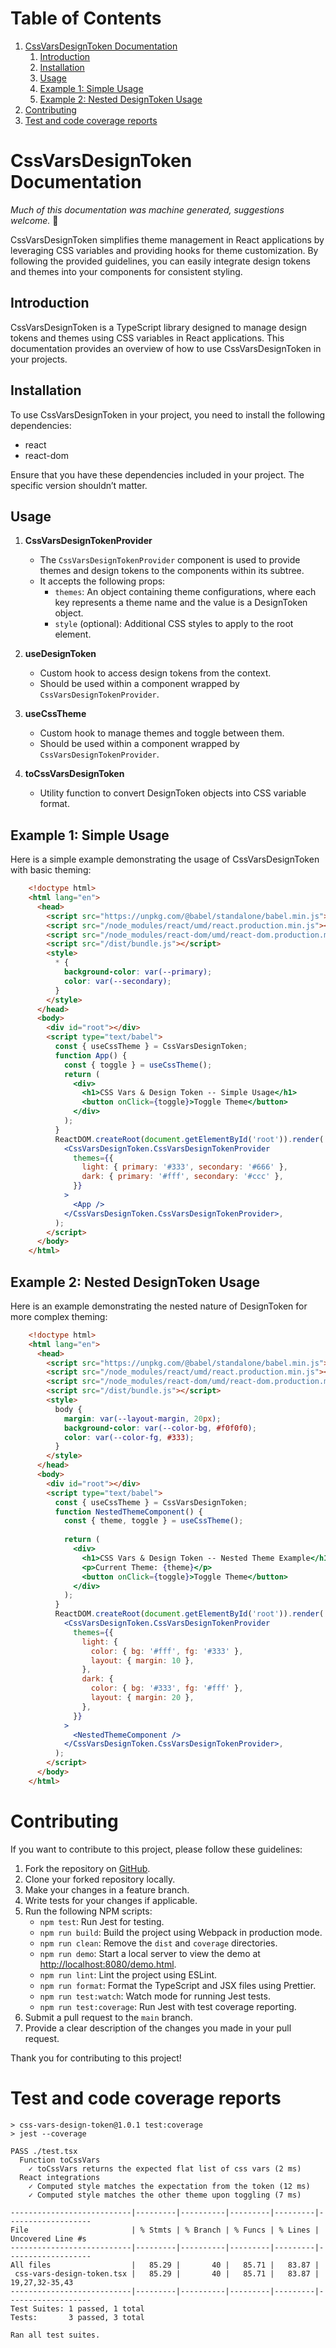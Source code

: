 
# Table of Contents

1.  [CssVarsDesignToken Documentation](#org1a0c4f7)
    1.  [Introduction](#org9a8eda5)
    2.  [Installation](#org240065b)
    3.  [Usage](#org0fc1073)
    4.  [Example 1: Simple Usage](#org2a970ca)
    5.  [Example 2: Nested DesignToken Usage](#orgd11a2a6)
2.  [Contributing](#org850e910)
3.  [Test and code coverage reports](#orga6165bc)



<a id="org1a0c4f7"></a>

# CssVarsDesignToken Documentation

*Much of this documentation was machine generated, suggestions welcome.* 🙏

CssVarsDesignToken simplifies theme management in React applications by leveraging CSS variables and providing hooks for theme customization. By following the provided guidelines, you can easily integrate design tokens and themes into your components for consistent styling.


<a id="org9a8eda5"></a>

## Introduction

CssVarsDesignToken is a TypeScript library designed to manage design tokens and themes using CSS variables in React applications. This documentation provides an overview of how to use CssVarsDesignToken in your projects.


<a id="org240065b"></a>

## Installation

To use CssVarsDesignToken in your project, you need to install the following dependencies:

-   react
-   react-dom

Ensure that you have these dependencies included in your project. The specific version shouldn&rsquo;t matter.


<a id="org0fc1073"></a>

## Usage

1.  ****CssVarsDesignTokenProvider****
    -   The `CssVarsDesignTokenProvider` component is used to provide themes and design tokens to the components within its subtree.
    -   It accepts the following props:
        -   `themes`: An object containing theme configurations, where each key represents a theme name and the value is a DesignToken object.
        -   `style` (optional): Additional CSS styles to apply to the root element.

2.  ****useDesignToken****
    -   Custom hook to access design tokens from the context.
    -   Should be used within a component wrapped by `CssVarsDesignTokenProvider`.

3.  ****useCssTheme****
    -   Custom hook to manage themes and toggle between them.
    -   Should be used within a component wrapped by `CssVarsDesignTokenProvider`.

4.  ****toCssVarsDesignToken****
    -   Utility function to convert DesignToken objects into CSS variable format.


<a id="org2a970ca"></a>

## Example 1: Simple Usage

Here is a simple example demonstrating the usage of CssVarsDesignToken with basic theming:

```html
    <!doctype html>
    <html lang="en">
      <head>
        <script src="https://unpkg.com/@babel/standalone/babel.min.js"></script>
        <script src="/node_modules/react/umd/react.production.min.js"></script>
        <script src="/node_modules/react-dom/umd/react-dom.production.min.js"></script>
        <script src="/dist/bundle.js"></script>
        <style>
          * {
            background-color: var(--primary);
            color: var(--secondary);
          }
        </style>
      </head>
      <body>
        <div id="root"></div>
        <script type="text/babel">
          const { useCssTheme } = CssVarsDesignToken;
          function App() {
            const { toggle } = useCssTheme();
            return (
              <div>
                <h1>CSS Vars & Design Token -- Simple Usage</h1>
                <button onClick={toggle}>Toggle Theme</button>
              </div>
            );
          }
          ReactDOM.createRoot(document.getElementById('root')).render(
            <CssVarsDesignToken.CssVarsDesignTokenProvider
              themes={{
                light: { primary: '#333', secondary: '#666' },
                dark: { primary: '#fff', secondary: '#ccc' },
              }}
            >
              <App />
            </CssVarsDesignToken.CssVarsDesignTokenProvider>,
          );
        </script>
      </body>
    </html>
```


<a id="orgd11a2a6"></a>

## Example 2: Nested DesignToken Usage

Here is an example demonstrating the nested nature of DesignToken for more complex theming:

```html
    <!doctype html>
    <html lang="en">
      <head>
        <script src="https://unpkg.com/@babel/standalone/babel.min.js"></script>
        <script src="/node_modules/react/umd/react.production.min.js"></script>
        <script src="/node_modules/react-dom/umd/react-dom.production.min.js"></script>
        <script src="/dist/bundle.js"></script>
        <style>
          body {
            margin: var(--layout-margin, 20px);
            background-color: var(--color-bg, #f0f0f0);
            color: var(--color-fg, #333);
          }
        </style>
      </head>
      <body>
        <div id="root"></div>
        <script type="text/babel">
          const { useCssTheme } = CssVarsDesignToken;
          function NestedThemeComponent() {
            const { theme, toggle } = useCssTheme();
    
            return (
              <div>
                <h1>CSS Vars & Design Token -- Nested Theme Example</h1>
                <p>Current Theme: {theme}</p>
                <button onClick={toggle}>Toggle Theme</button>
              </div>
            );
          }
          ReactDOM.createRoot(document.getElementById('root')).render(
            <CssVarsDesignToken.CssVarsDesignTokenProvider
              themes={{
                light: {
                  color: { bg: '#fff', fg: '#333' },
                  layout: { margin: 10 },
                },
                dark: {
                  color: { bg: '#333', fg: '#fff' },
                  layout: { margin: 20 },
                },
              }}
            >
              <NestedThemeComponent />
            </CssVarsDesignToken.CssVarsDesignTokenProvider>,
          );
        </script>
      </body>
    </html>
```


<a id="org850e910"></a>

# Contributing

If you want to contribute to this project, please follow these guidelines:

1.  Fork the repository on [GitHub](<https://github.com/khtdr/css-vars-design-token>).
2.  Clone your forked repository locally.
3.  Make your changes in a feature branch.
4.  Write tests for your changes if applicable.
5.  Run the following NPM scripts:
    -   `npm test`: Run Jest for testing.
    -   `npm run build`: Build the project using Webpack in production mode.
    -   `npm run clean`: Remove the `dist` and `coverage` directories.
    -   `npm run demo`: Start a local server to view the demo at <http://localhost:8080/demo.html>.
    -   `npm run lint`: Lint the project using ESLint.
    -   `npm run format`: Format the TypeScript and JSX files using Prettier.
    -   `npm run test:watch`: Watch mode for running Jest tests.
    -   `npm run test:coverage`: Run Jest with test coverage reporting.
6.  Submit a pull request to the `main` branch.
7.  Provide a clear description of the changes you made in your pull request.

Thank you for contributing to this project!


<a id="orga6165bc"></a>

# Test and code coverage reports

    
    > css-vars-design-token@1.0.1 test:coverage
    > jest --coverage
    
    PASS ./test.tsx
      Function toCssVars
        ✓ toCssVars returns the expected flat list of css vars (2 ms)
      React integrations
        ✓ Computed style matches the expectation from the token (12 ms)
        ✓ Computed style matches the other theme upon toggling (7 ms)
    
    ---------------------------|---------|----------|---------|---------|-------------------
    File                       | % Stmts | % Branch | % Funcs | % Lines | Uncovered Line #s 
    ---------------------------|---------|----------|---------|---------|-------------------
    All files                  |   85.29 |       40 |   85.71 |   83.87 |                   
     css-vars-design-token.tsx |   85.29 |       40 |   85.71 |   83.87 | 19,27,32-35,43    
    ---------------------------|---------|----------|---------|---------|-------------------
    Test Suites: 1 passed, 1 total
    Tests:       3 passed, 3 total

    Ran all test suites.

